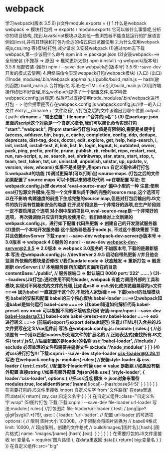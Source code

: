 # webpack
学习webpack(版本 3.5.6)
js文件module.exports = {}
1.什么是webpack
webpack => 模块打包机 => exports / module.exports
它可以做什么事情呢,分析你的项目结构,.找到JavaScript模块以及其他一些浏览器不能直接运行的扩展语言
例如(less),并将其转换和打包为合适的格式供浏览器使用
2.为什么使用webpack
把js,css,img 等(模块)打包,减少请求
 3.安装webpack
(1)通过npm去下载webpack,第一步该用什么命令:npm init => package.json
(2)安装webpack===>全局安装 (不推荐 => 原因 => 框架更新太快)
   npm i(install) -g webpack(版本号) 3.5.6
   局部安装 (推荐) npm i --save-dev webpack@(版本号) 3.5.6(--save-dev开发的模式去使用)
4.用终端命令实现webpack打包(webpack模块) (入口) (出口)
(1)node_modules/.bin/webpack app/main.js public/build_main.js  -- hash(散列函数)
 build_main.js 合并的js名
 写法:在HTML src引入build_main.js
(2)用终端操作终归不好管理,那么webpack提供了一个配置文件,名字叫做webpack.config.js(规定)
    然后可以直接使用node_modules/.bin/webpack进行打包 = > 他会搜索是否存在webpack.config.js
webpack.config.js://唯一的入口文件   entry:__dirname + '文件路径',
                  //打包之后的文件该输出到哪个位置
                  output: {
                      path: __dirname + "输出位置",
                      filename: "合并的js名"
                  }
(3) 在package.json里面的script这个对象是一个自定义指令,我们可以简化命令实现打包 "start":"webpack",
     用npm start进行打包
     key值是有限制的,需要是关键字:key:(access, adduser, bin, bugs, c, cache, completion, config,
    ddp, dedupe, deprecate, dist-tag, docs, doctor, edit,
    explore, get, help, help-search, i, init, install,
    install-test, it, link, list, ln, login, logout, ls,
    outdated, owner, pack, ping, prefix, profile, prune,
    publish, rb, rebuild, repo, restart, root, run, run-script,
    s, se, search, set, shrinkwrap, star, stars, start, stop, t,
    team, test, token, tst, un, uninstall, unpublish, unstar,
    up, update, v, version, view, whoami)
    如果不是关键字,用npm run 自定义指令进行打包
5.webpackd的功能
(1)调试更简单(可以打断点):source maps :打包之后的文件如果配置了 source maps 可以卡到以来的模块代码 ==>在哪配置
写法: 在webpack.config.js里  devtool:'eval-source-map'  偏中小型的一种
注意:使用eval打包源文件模块,在同一个文件重生成干净的完整的source map,这个选项可以在不影响
    构建速度的前提下生成完整的source map,但是对打包后输出的JS文件的执行具有性能和安全的隐患
    在开发阶段这是一个非常好的选项,在生产阶段则一定不要启用这个选项
    对小到中型的项目中,eval-source-map是一个非常好的选项，
    再次强调你只应该开发阶段使用它，我们继续对上文新建的webpack.config.js，进行如下配置
    代码热更新 => 创建自己的开发测试服务器
(2)提供一个本地开发服务器:这个服务器是基于node.js, 不过这个模块需要 下载并且依赖devServer
  下载:npm i --save-dev webpack-dev-server@版本号  => 3.0版本 => webpack 4.0服务的
    npm i --save-dev webpack-dev-server@2.9.5  => 2.0版本 => webpack 3.0服务的
    不加版本号,下载的是最新版本
  写法:在webpack.config.js: //devServer 2.9.5 启动自带热更新
    //并且他会监测 所依赖的模块是否修改
    //我们update code => 状态触发 => 重新打包 => 触发刷新
    devServer:{
        // 本地服务器 所加载的页面所在的目录
        contentBase:'./public',
        // 服务器端口 => 默认端口 8080
        port:'222'
        ......
    }
(3)---loaders(JS打包):通过使用不同的loader,,webpack 有能力调用外部的工具和模块,实现对不同格式的文件的处理,比如说es6 =>
    es5;转化成浏览器兼容的js文件 ====> 因为babel 一直就是干这个的,不能抢人家饭碗 ===> 下载babel的处理模块包
    babel的安装和配置
    babel的三个核心模块:babel-loader ====>让webpack知道babel是如何运行
                babel-core  =====> 让babel知道如何解析代码
                babel-preset-env ====> 可以根据不同的环境转换代码
    安装:cnpm/npm i --save-dev babel-loader@7.1.1 babel-core babel-preset-env
    babel-loader ====>  es6进行转义 ====> (前端的export与export default规范)
    注意:HTML引入合并的JS文件要写在定义Vue组件前
    写法:在webpack.config.js: module:{
        rules:[
            {
                //必须要有 一个用以匹配loaders所处理文件的扩展名的
                // 正则表达式(查找所有JS文件)
                test:/\.js$/,
                //后面配置的是loader的名称
                use:'babel-loader',
                //include / exclude 必须处理的文件和需要并逼得文件
                exclude:'/node_modules'
            }
        ]
    }
(4)对css进行打包!!!
  下载:cnpm i --save-dev style-loader css-loader@0.28.11
  写法:在webpack.config.js: module:{
        rules:[
            //安装style-loader 与 css-loader
            {
                test:/\.css$/,
                //配置多个loader时候 use => value 是数组
                //如果没有额外配置 直接string
                //如果有额外配置 为json对象
                use:[
                    'style-loader',
                    {
                        loader:'css-loader',
                        options:{
                            //把css当成 模块 => json对象来看待
                            modules:true,
                            localIdentName:'[name]__[local]--[hash:base64:5]'
                        }
                    }
                ]
            }
        ]
    }
在需要打包的JS文件里接收  import 自定义名字 from '文件路径'
                        在data里返回:data(){
                                           return{
                                              zsy_css:自定义名字
                                          }
                                      }
                                  })
                         在自定义组件::class="自定义名字.wrap"
(5)图片打包
  下载:下载:cnpm i --save-dev file-loader url-loader
  写法:module:{
        rules:[
            //打包图片 file-loader/url-loader
            {
                test: /\.(png|jpe?g|gif|svg)(\?.*)?$/,
                use: [
                    {
                        loader: 'url-loader',
                        // 配置 url-loader 的可选项
                        options: {
                            // 限制 图片大小 10000B，小于限制会将图片转换为
                            // base64格式
                            limit: 10000,
                            // 超出限制，创建的文件格式
                            // build/images/[图片名].[hash].[图片格式]
                            name: 'images/[name].[hash].[ext]'
                        }
                    }
                ]
            }
        ]
    }
    在需要打包的JS文件里接收 let 变量名 = require('图片路径');
    在data里返回:data(){
                                           return{
                                              big:变量名
                                          }
                                      }
                                  })
    在自定义组件::src="big"
